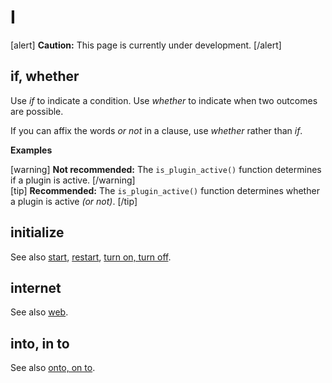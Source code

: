 # I

[alert] **Caution:** This page is currently under development. [/alert]

## if, whether

Use *if* to indicate a condition. Use *whether* to indicate when two outcomes are possible.

If you can affix the words *or not* in a clause, use *whether* rather than *if*.

**Examples**  

[warning] **Not recommended:** The `is_plugin_active()` function determines if a plugin is active. [/warning]  
[tip] **Recommended:** The `is_plugin_active()` function determines whether a plugin is active *(or not)*. [/tip]  

## initialize


See also [start](), [restart](), [turn on, turn off]().

## internet


See also [web]().

## into, in to


See also [onto, on to](o.md).
